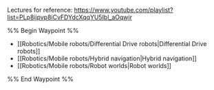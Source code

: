 Lectures for reference: https://www.youtube.com/playlist?list=PLp8ijpvp8iCvFDYdcXqqYU5Ibl_aOqwjr

%% Begin Waypoint %%
- [[Robotics/Mobile robots/Differential Drive robots|Differential Drive robots]]
- [[Robotics/Mobile robots/Hybrid navigation|Hybrid navigation]]
- [[Robotics/Mobile robots/Robot worlds|Robot worlds]]

%% End Waypoint %%